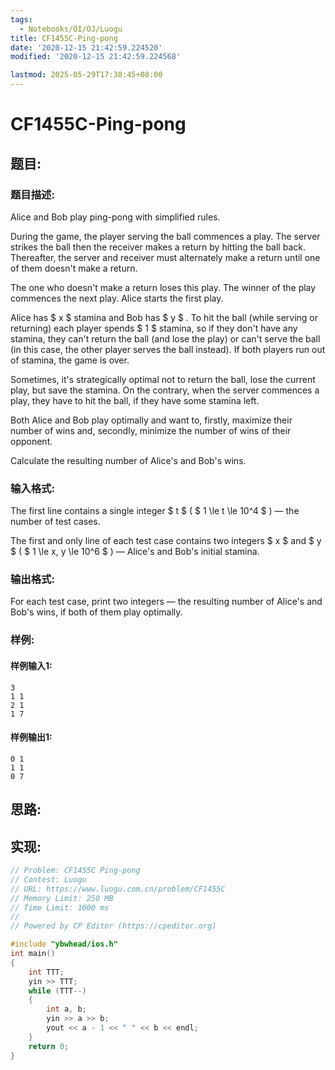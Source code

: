 ```yaml
---
tags: 
  - Notebooks/OI/OJ/Luogu
title: CF1455C-Ping-pong
date: '2020-12-15 21:42:59.224520'
modified: '2020-12-15 21:42:59.224568'

lastmod: 2025-05-29T17:38:45+08:00
---
```

# CF1455C-Ping-pong
## 题目:
### 题目描述:
Alice and Bob play ping-pong with simplified rules.

During the game, the player serving the ball commences a play. The server strikes the ball then the receiver makes a return by hitting the ball back. Thereafter, the server and receiver must alternately make a return until one of them doesn't make a return.

The one who doesn't make a return loses this play. The winner of the play commences the next play. Alice starts the first play.

Alice has $ x $ stamina and Bob has $ y $ . To hit the ball (while serving or returning) each player spends $ 1 $ stamina, so if they don't have any stamina, they can't return the ball (and lose the play) or can't serve the ball (in this case, the other player serves the ball instead). If both players run out of stamina, the game is over.

Sometimes, it's strategically optimal not to return the ball, lose the current play, but save the stamina. On the contrary, when the server commences a play, they have to hit the ball, if they have some stamina left.

Both Alice and Bob play optimally and want to, firstly, maximize their number of wins and, secondly, minimize the number of wins of their opponent.

Calculate the resulting number of Alice's and Bob's wins.
### 输入格式:
The first line contains a single integer $ t $ ( $ 1 \le t \le 10^4 $ ) — the number of test cases.

The first and only line of each test case contains two integers $ x $ and $ y $ ( $ 1 \le x, y \le 10^6 $ ) — Alice's and Bob's initial stamina.
### 输出格式:
For each test case, print two integers — the resulting number of Alice's and Bob's wins, if both of them play optimally.
### 样例:
#### 样例输入1:
```
3
1 1
2 1
1 7
```
#### 样例输出1:
```
0 1
1 1
0 7
```
## 思路:

## 实现:
```cpp
// Problem: CF1455C Ping-pong
// Contest: Luogu
// URL: https://www.luogu.com.cn/problem/CF1455C
// Memory Limit: 250 MB
// Time Limit: 1000 ms
//
// Powered by CP Editor (https://cpeditor.org)

#include "ybwhead/ios.h"
int main()
{
    int TTT;
    yin >> TTT;
    while (TTT--)
    {
        int a, b;
        yin >> a >> b;
        yout << a - 1 << " " << b << endl;
    }
    return 0;
}
```
